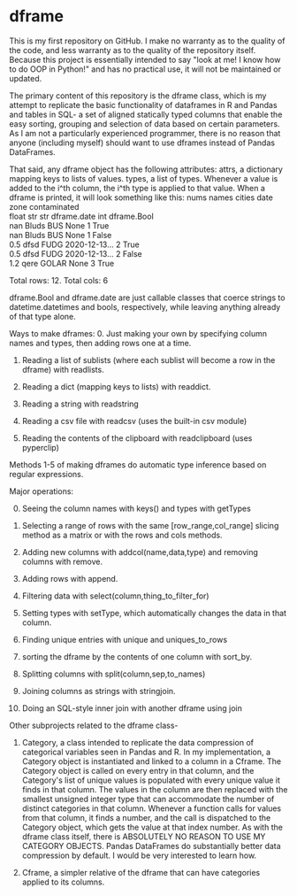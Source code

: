 # dframe
This is my first repository on GitHub. I make no warranty as to the quality of the code, and less warranty as to the quality of the repository itself.
Because this project is essentially intended to say "look at me! I know how to do OOP in Python!" and has no practical use, it will not be maintained or updated.  

The primary content of this repository is the dframe class, which is my attempt to replicate the basic functionality of dataframes in R and Pandas and tables in SQL-
a set of aligned statically typed columns that enable the easy sorting, grouping and selection of data based on certain parameters.
As I am not a particularly experienced programmer, there is no reason that anyone (including myself) should want to use dframes instead of Pandas DataFrames.

That said, any dframe object has the following attributes:
attrs, a dictionary mapping keys to lists of values. 
types, a list of types. Whenever a value is added to the i^th column, the i^th type is applied to that value.
When a dframe is printed, it will look something like this:
nums     names    cities    date          zone    contaminated  
float    str      str       dframe.date   int     dframe.Bool   
nan      Bluds    BUS       None          1       True          
nan      Bluds    BUS       None          1       False     
0.5      dfsd     FUDG      2020-12-13... 2       True          
0.5      dfsd     FUDG      2020-12-13... 2       False        
1.2      qere     GOLAR     None          3       True          

Total rows: 12. Total cols: 6

dframe.Bool and dframe.date are just callable classes that coerce strings to datetime.datetimes and bools, respectively, while leaving anything already of that type alone.

Ways to make dframes:
0. Just making your own by specifying column names and types, then adding rows
		one at a time.
                
1. Reading a list of sublists (where each sublist will become a row in the dframe)
		with readlists.
                
2. Reading a dict (mapping keys to lists) with readdict.
       
3. Reading a string with readstring

4. Reading a csv file with readcsv (uses the built-in csv module)
	
5. Reading the contents of the clipboard with readclipboard (uses pyperclip)

Methods 1-5 of making dframes do automatic type inference based on regular expressions.

Major operations:

0. Seeing the column names with keys() and types with getTypes

1. Selecting a range of rows with the same [row_range,col_range] slicing method as a matrix or with the rows and cols methods.
	
2. Adding new columns with addcol(name,data,type) and removing columns with remove.

3. Adding rows with append.

4. Filtering data with select(column,thing_to_filter_for)

5. Setting types with setType, which automatically changes the data in that column.

6. Finding unique entries with unique and uniques_to_rows

7. sorting the dframe by the contents of one column with sort_by.

8. Splitting columns with split(column,sep,to_names)

9. Joining columns as strings with stringjoin.

10. Doing an SQL-style inner join with another dframe using join


Other subprojects related to the dframe class- 

1. Category, a class intended to replicate the data compression of categorical variables seen in Pandas and R. 
  In my implementation, a Category object is instantiated and linked to a column in a Cframe.
  The Category object is called on every entry in that column, and the Category's list of unique values is
  populated with every unique value it finds in that column. The values in the column are then replaced with
  the smallest unsigned integer type that can accommodate the number of distinct categories in that column.
  Whenever a function calls for values from that column, it finds a number, and the call is dispatched to the
  Category object, which gets the value at that index number.
  As with the dframe class itself, there is ABSOLUTELY NO REASON TO USE MY CATEGORY OBJECTS. Pandas DataFrames
  do substantially better data compression by default. I would be very interested to learn how.

2. Cframe, a simpler relative of the dframe that can have categories applied to its columns.
